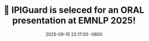 ---
title: >-
    🎉 IPIGuard is seleced for an ORAL presentation at EMNLP 2025!
date: 2025-09-15 22:17:00 -0800
---